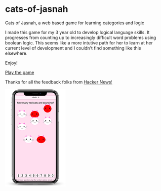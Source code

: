 # cats-of-jasnah
Cats of Jasnah, a web based game for learning categories and logic

I made this game for my 3 year old to develop logical language skills. It progresses from counting up to increasingly difficult word problems using boolean logic. This seems like a more intutive path for her to learn at her current level of development and I couldn't find something like this elsewhere.

Enjoy!

[Play the game](https://countable.github.io/cats-of-jasnah)

Thanks for all the feedback folks from [Hacker News!](https://news.ycombinator.com/item?id=21880446#21886290)

![cats of jasnah](./cats.png)
